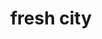 ---
pid: NS131
title: fresh city
location_transcription: Norris Square Park
zipcode: 
outside_phl: 
neighborhood: 
age: '9'
age_range: 6-13
instagram: 
image_file_name: NS_131.jpg
proposal_transcription: I want fresh air
topic: Environment
topic_summary: '0'
type: Other No Form
keywords_other: fresh air
credit: Natalie
image_labels: 
twitter: 
facebook: 
permalink: "/monuments/ns131/"
layout: item-page
---